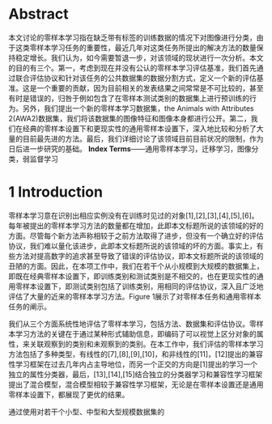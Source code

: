 # Abstract
本文讨论的零样本学习指在缺乏带有标签的训练数据的情况下对图像进行分类，由于这类零样本学习任务的重要性，最近几年对这类任务所提出的解决方法的数量保持稳定增长。我们认为，如今需要暂退一步，对该领域的现状进行一次分析。本文的目的有三个。第一，考虑到现在并没有公认的零样本学习评估基准，我们首先通过联合评估协议和针对该任务的公共数据集的数据分割方式，定义一个新的评估基准。这是一个重要的贡献，因为目前相关的发表结果之间常常是不可比较的，甚至有时是错误的，归咎于例如包含了在零样本测试类别的数据集上进行预训练的行为。另外，我们提出一个新的零样本学习数据集，the Animals with Attributes 2(AWA2)数据集，我们将该数据集的图像特征和图像本身都进行公开。第二，我们在经典的零样本设置下和更现实性的通用零样本设置下，深入地比较和分析了大量的目前最先进的方法。最后，我们详细讨论了该领域目前目前状况的限制，作为日后进一步研究的基础。
**Index Terms**——通用零样本学习，迁移学习，图像分类，弱监督学习
# 1 Introduction
零样本学习意在识别出相应实例没有在训练时见过的对象[1],[2],[3],[4],[5],[6]。每年被提出的零样本学习方法的数量都在增加，此即本文标题所说的该领域的好的方面。尽管每个新方法声称相较于之前方法取得了进步，但没有一个确立好的评估协议，我们难以量化该进步，此即本文标题所说的该领域的坏的方面。事实上，有些方法对提高数字的追求甚至导致了错误的评估协议，即本文标题所说的该领域的丑陋的方面。因此，在本项工作中，我们在若干个从小规模到大规模的数据集上，即既在经典零样本设置下，即训练类别和测试类别是不相交的，也在更现实性的通用零样本设置下，即测试类别包括了训练类别，用相同的评估协议，深入且广泛地评估了大量的近来的零样本学习方法。Figure 1展示了对零样本任务和通用零样本任务的阐示。

我们从三个方面系统性地评估了零样本学习，包括方法、数据集和评估协议。零样本学习方法的关键在于通过某种形式辅助信息，即编码了可以视觉上区分对象的属性，来关联观察到的类别和未观察到的类别。在本工作中，我们评估的零样本学习方法包括了多种类型，有线性的[7],[8],[9],[10]，和非线性的[11]，[12]提出的兼容性学习框架在过去几年内占主导地位，而另一个正交的方向是[1]提出的学习一个独立的属性分类器，最后，[13],[14],[15]结合独立的分类器学习和兼容性学习框架提出了混合模型，混合模型相较于兼容性学习框架，无论是在零样本设置还是通用零样本设置下，都展现了更优的结果。

通过使用对若干个小型、中型和大型规模数据集的